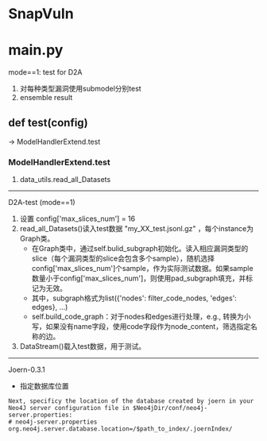 # SnapVuln

# main.py
mode==1: test for D2A
1. 对每种类型漏洞使用submodel分别test
2. ensemble result

## def test(config)
-> ModelHandlerExtend.test

### ModelHandlerExtend.test
1. data_utils.read_all_Datasets

---
D2A-test (mode==1)

1. 设置 config['max_slices_num'] = 16
2. read_all_Datasets()读入test数据 "my_XX_test.jsonl.gz" ，每个instance为Graph类。
    - 在Graph类中，通过self.bulid_subgraph初始化。读入相应漏洞类型的slice（每个漏洞类型的slice会包含多个sample），随机选择config['max_slices_num']个sample，作为实际测试数据。如果sample数量小于config['max_slices_num']，则使用pad_subgraph填充，并标记为无效。
    - 其中，subgraph格式为list({'nodes': filter_code_nodes, 'edges': edges}, ...)
    - self.build_code_graph：对于nodes和edges进行处理，e.g., 转换为小写，如果没有name字段，使用code字段作为node_content，筛选指定名称的边。
3. DataStream()载入test数据，用于测试。

---
Joern-0.3.1

- 指定数据库位置
```
Next, specificy the location of the database created by joern in your Neo4J server configuration file in $Neo4jDir/conf/neo4j-server.properties:
# neo4j-server.properties
org.neo4j.server.database.location=/$path_to_index/.joernIndex/
```


